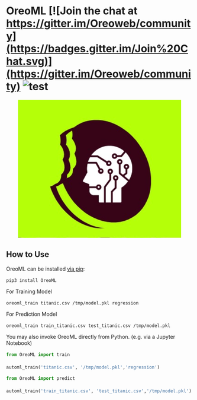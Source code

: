 # OreoML [![Join the chat at https://gitter.im/Oreoweb/community](https://badges.gitter.im/Join%20Chat.svg)](https://gitter.im/Oreoweb/community) ![test](https://forthebadge.com/images/badges/made-with-python.svg)
<p align="center">
    <img src="https://github.com/harishsg99/OreoML/blob/master/OreoML.png?raw=true">
</p>

## How to Use

OreoML can be installed [via pip](https://pypi.org/project/OreoML/):

```shell
pip3 install OreoML
```
For Training Model
```shell
oreoml_train titanic.csv /tmp/model.pkl regression
```

For Prediction Model
```shell
oreoml_train train_titanic.csv test_titanic.csv /tmp/model.pkl
```


You may also invoke OreoML directly from Python. (e.g. via a Jupyter Notebook)

```python
from OreoML import train

automl_train('titanic.csv', '/tmp/model.pkl','regression')
```
```python
from OreoML import predict

automl_train('train_titanic.csv', 'test_titanic.csv','/tmp/model.pkl')
```
